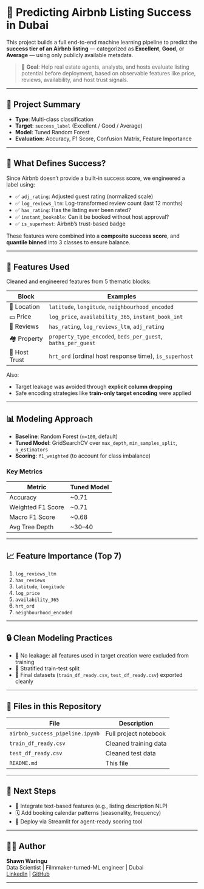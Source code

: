 # 🏡 Predicting Airbnb Listing Success in Dubai

This project builds a full end-to-end machine learning pipeline to predict the **success tier of an Airbnb listing** — categorized as **Excellent**, **Good**, or **Average** — using only publicly available metadata.

> 🔎 **Goal**: Help real estate agents, analysts, and hosts evaluate listing potential before deployment, based on observable features like price, reviews, availability, and host trust signals.

---

## 🎯 Project Summary

- **Type**: Multi-class classification
- **Target**: `success_label` (Excellent / Good / Average)
- **Model**: Tuned Random Forest
- **Evaluation**: Accuracy, F1 Score, Confusion Matrix, Feature Importance

---

## 🧠 What Defines Success?

Since Airbnb doesn’t provide a built-in success score, we engineered a label using:
- ✅ `adj_rating`: Adjusted guest rating (normalized scale)
- ✅ `log_reviews_ltm`: Log-transformed review count (last 12 months)
- ✅ `has_rating`: Has the listing ever been rated?
- ✅ `instant_bookable`: Can it be booked without host approval?
- ✅ `is_superhost`: Airbnb’s trust-based badge

These features were combined into a **composite success score**, and **quantile binned** into 3 classes to ensure balance.

---

## 🧩 Features Used

Cleaned and engineered features from 5 thematic blocks:

| Block        | Examples                                       |
|--------------|------------------------------------------------|
| 📍 Location   | `latitude`, `longitude`, `neighbourhood_encoded` |
| 💵 Price      | `log_price`, `availability_365`, `instant_book_int` |
| 🧽 Reviews    | `has_rating`, `log_reviews_ltm`, `adj_rating` |
| 🏘️ Property   | `property_type_encoded`, `beds_per_guest`, `baths_per_guest` |
| 🧑 Host Trust | `hrt_ord` (ordinal host response time), `is_superhost` |

Also:
- Target leakage was avoided through **explicit column dropping**
- Safe encoding strategies like **train-only target encoding** were applied

---

## 📊 Modeling Approach

- **Baseline**: Random Forest (`n=100`, default)
- **Tuned Model**: GridSearchCV over `max_depth`, `min_samples_split`, `n_estimators`
- **Scoring**: `f1_weighted` (to account for class imbalance)

### Key Metrics

| Metric              | Tuned Model |
|---------------------|-------------|
| Accuracy            | ~0.71       |
| Weighted F1 Score   | ~0.71       |
| Macro F1 Score      | ~0.68       |
| Avg Tree Depth      | ~30–40      |

---

## 📈 Feature Importance (Top 7)

1. `log_reviews_ltm`
2. `has_reviews`
3. `latitude`, `longitude`
4. `log_price`
5. `availability_365`
6. `hrt_ord`
7. `neighbourhood_encoded`

---

## 🔒 Clean Modeling Practices

- 🚫 No leakage: all features used in target creation were excluded from training
- 🧪 Stratified train-test split
- 🧼 Final datasets (`train_df_ready.csv`, `test_df_ready.csv`) exported cleanly

---

## 📁 Files in this Repository

| File                          | Description                                  |
|-------------------------------|----------------------------------------------|
| `airbnb_success_pipeline.ipynb` | Full project notebook                        |
| `train_df_ready.csv`          | Cleaned training data                        |
| `test_df_ready.csv`           | Cleaned test data                            |
| `README.md`                   | This file                                    |

---

## 🚀 Next Steps

- 🧠 Integrate text-based features (e.g., listing description NLP)
- 🗓️ Add booking calendar patterns (seasonality, frequency)
- 📱 Deploy via Streamlit for agent-ready scoring tool

---

## 👨‍💻 Author

**Shawn Waringu**  
Data Scientist | Filmmaker-turned-ML engineer | Dubai  
[LinkedIn](https://www.linkedin.com/in/shawn-chege-856048312) | [GitHub](https://github.com/your-handle)

---

